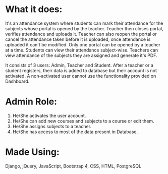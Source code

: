 # What it does:
It's an attendance system where students can mark their attendance for the subjects whose portal is opened by the teacher.
Teacher then closes portal, verifies attendance and uploads it. Teacher can also reopen the portal or cancel the attendance taken before it is uploaded, once attendance is uploaded it can't be modified. Only one portal can be opened by a teacher at a time.
Students can view their attendance subject-wise.
Teachers can view attendance of the subjects they are assigned and generate it's PDF.

It consists of 3 users: Admin, Teacher and Student.
After a teacher or a student registers, their data is added to database but their account is not activated.
A non-activated user cannot use the functionality provided on Dashboard.

# Admin Role:
1. He/She activates the user account.
2. He/She can add new courses and subjects to a course or edit them.
3. He/She assigns subjects to a teacher.
4. He/She has access to most of the data present in Database.

# Made Using:
Django, jQuery, JavaScript, Bootstrap 4, CSS, HTML, PostgreSQL
